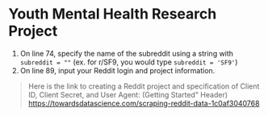 # Youth Mental Health Research Project
1. On line 74, specify the name of the subreddit using a string with `subreddit = ""` (ex. for r/SF9, you would type `subreddit = 'SF9'`) 
2. On line 89, input your Reddit login and project information. 
>Here is the link to creating a Reddit project and specification of Client ID, Client Secret, and User Agent: 
>(Getting Started" Header) https://towardsdatascience.com/scraping-reddit-data-1c0af3040768
  
 
